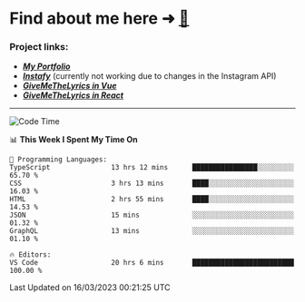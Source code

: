 # Find about me here ➜ [🧑](https://pauabella.dev)

### Project links:
- ***[My Portfolio](https://pauabella.dev)***
- ***[Instafy](https://instafy.me)*** (currently not working due to changes in the Instagram API)
- ***[GiveMeTheLyrics in Vue](https://lyrics.pauabella.dev)***
- ***[GiveMeTheLyrics in React](https://pauabella.dev/GiveMeTheLyrics)***

---
<!--START_SECTION:waka-->
![Code Time](http://img.shields.io/badge/Code%20Time-1%2C988%20hrs%2038%20mins-blue)

📊 **This Week I Spent My Time On** 

```text
💬 Programming Languages: 
TypeScript               13 hrs 12 mins      ████████████████░░░░░░░░░   65.70 % 
CSS                      3 hrs 13 mins       ████░░░░░░░░░░░░░░░░░░░░░   16.03 % 
HTML                     2 hrs 55 mins       ████░░░░░░░░░░░░░░░░░░░░░   14.53 % 
JSON                     15 mins             ░░░░░░░░░░░░░░░░░░░░░░░░░   01.32 % 
GraphQL                  13 mins             ░░░░░░░░░░░░░░░░░░░░░░░░░   01.10 % 

🔥 Editors: 
VS Code                  20 hrs 6 mins       █████████████████████████   100.00 % 
```


 Last Updated on 16/03/2023 00:21:25 UTC
<!--END_SECTION:waka-->
